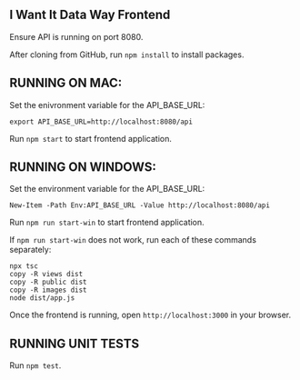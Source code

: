 I Want It Data Way Frontend
---
Ensure API is running on port 8080.

After cloning from GitHub, run `npm install` to install packages.

RUNNING ON MAC:
---
Set the enivronment variable for the API_BASE_URL:

`export API_BASE_URL=http://localhost:8080/api`

Run `npm start` to start frontend application.


RUNNING ON WINDOWS:
---
Set the environment variable for the API_BASE_URL:

`New-Item -Path Env:API_BASE_URL -Value http://localhost:8080/api`

Run `npm run start-win` to start frontend application.

If `npm run start-win` does not work, run each of these commands separately:

```
npx tsc
copy -R views dist
copy -R public dist
copy -R images dist
node dist/app.js
```

Once the frontend is running, open `http://localhost:3000` in your browser.

RUNNING UNIT TESTS
---
Run `npm test`.